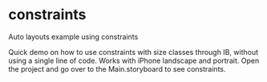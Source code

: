 # constraints
Auto layouts example using constraints

Quick demo on how to use constraints with size classes through IB, without using a single line of code. Works with iPhone landscape and portrait. Open the project and go over to the Main.storyboard to see constraints. 
